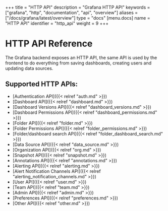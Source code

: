 +++
title = "HTTP API"
description = "Grafana HTTP API"
keywords = ["grafana", "http", "documentation", "api", "overview"]
aliases = ["/docs/grafana/latest/overview"]
type = "docs"
[menu.docs]
name = "HTTP API"
identifier = "http_api"
weight = 9
+++


# HTTP API Reference

The Grafana backend exposes an HTTP API, the same API is used by the frontend to do everything from saving
dashboards, creating users and updating data sources.

## Supported HTTP APIs:


* [Authentication API]({{< relref "auth.md" >}})
* [Dashboard API]({{< relref "dashboard.md" >}})
* [Dashboard Versions API]({{< relref "dashboard_versions.md" >}})
* [Dashboard Permissions API]({{< relref "dashboard_permissions.md" >}})
* [Folder API]({{< relref "folder.md" >}})
* [Folder Permissions API]({{< relref "folder_permissions.md" >}})
* [Folder/dashboard search API]({{< relref "folder_dashboard_search.md" >}})
* [Data Source API]({{< relref "data_source.md" >}})
* [Organization API]({{< relref "org.md" >}})
* [Snapshot API]({{< relref "snapshot.md" >}})
* [Annotations API]({{< relref "annotations.md" >}})
* [Alerting API]({{< relref "alerting.md" >}})
* [Alert Notification Channels API]({{< relref "alerting_notification_channels.md" >}})
* [User API]({{< relref "user.md" >}})
* [Team API]({{< relref "team.md" >}})
* [Admin API]({{< relref "admin.md" >}})
* [Preferences API]({{< relref "preferences.md" >}})
* [Other API]({{< relref "other.md" >}})

